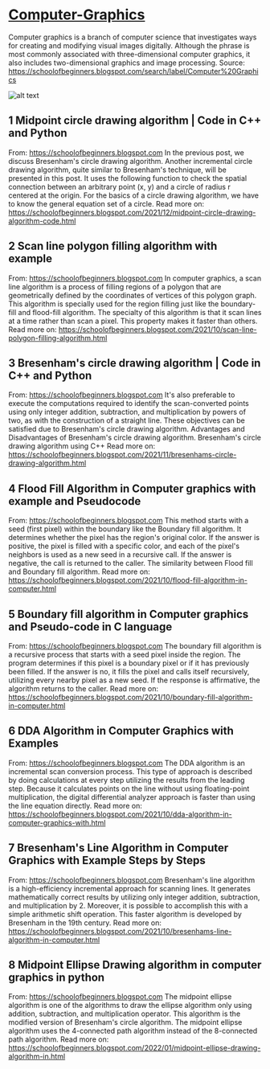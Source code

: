 # [Computer-Graphics](https://schoolofbeginners.blogspot.com/search/label/Computer%20Graphics)
Computer graphics is a branch of computer science that investigates ways for creating and modifying visual images digitally. Although the phrase is most commonly associated with three-dimensional computer graphics, it also includes two-dimensional graphics and image processing.  Source: https://schoolofbeginners.blogspot.com/search/label/Computer%20Graphics

![alt text](https://qph.fs.quoracdn.net/main-qimg-2944a2ae5d40cc9e61f93aae2216685b-pjlq)

## 1 Midpoint circle drawing algorithm | Code in C++ and Python
From: https://schoolofbeginners.blogspot.com
In the previous post, we discuss Bresenham's circle drawing algorithm. Another incremental circle drawing algorithm, quite similar to Bresenham's technique, will be presented in this post. It uses the following function to check the spatial connection between an arbitrary point (x, y) and a circle of radius r centered at the origin. For the basics of a circle drawing algorithm, we have to know the general equation set of a circle.
Read more on: https://schoolofbeginners.blogspot.com/2021/12/midpoint-circle-drawing-algorithm-code.html


## 2 Scan line polygon filling algorithm with example
From: https://schoolofbeginners.blogspot.com
In computer graphics, a scan line algorithm is a process of filling regions of a polygon that are geometrically defined by the coordinates of vertices of this polygon graph. This algorithm is specially used for the region filling just like the boundary-fill and flood-fill algorithm. The specialty of this algorithm is that it scan lines at a time rather than scan a pixel. This property makes it faster than others.
Read more on: https://schoolofbeginners.blogspot.com/2021/10/scan-line-polygon-filling-algorithm.html

## 3 Bresenham's circle drawing algorithm | Code in C++ and Python
From: https://schoolofbeginners.blogspot.com
It's also preferable to execute the computations required to identify the scan-converted points using only integer addition, subtraction, and multiplication by powers of two, as with the construction of a straight line. These objectives can be satisfied due to Bresenham's circle drawing algorithm. Advantages and Disadvantages of Bresenham's circle drawing algorithm. Bresenham's circle drawing algorithm using C++
Read more on: https://schoolofbeginners.blogspot.com/2021/11/bresenhams-circle-drawing-algorithm.html

## 4 Flood Fill Algorithm in Computer graphics with example and Pseudocode
From: https://schoolofbeginners.blogspot.com
This method starts with a seed (first pixel) within the boundary like the Boundary fill algorithm. It determines whether the pixel has the region's original color. If the answer is positive, the pixel is filled with a specific color, and each of the pixel's neighbors is used as a new seed in a recursive call. If the answer is negative, the call is returned to the caller. The similarity between Flood fill and Boundary fill algorithm.
Read more on: https://schoolofbeginners.blogspot.com/2021/10/flood-fill-algorithm-in-computer.html

## 5 Boundary fill algorithm in Computer graphics and Pseudo-code in C language
From: https://schoolofbeginners.blogspot.com
The boundary fill algorithm is a recursive process that starts with a seed pixel inside the region. The program determines if this pixel is a boundary pixel or if it has previously been filled. If the answer is no, it fills the pixel and calls itself recursively, utilizing every nearby pixel as a new seed. If the response is affirmative, the algorithm returns to the caller.
Read more on: https://schoolofbeginners.blogspot.com/2021/10/boundary-fill-algorithm-in-computer.html

## 6 DDA Algorithm in Computer Graphics with Examples
From: https://schoolofbeginners.blogspot.com
The DDA algorithm is an incremental scan conversion process. This type of approach is described by doing calculations at every step utilizing the results from the leading step. Because it calculates points on the line without using floating-point multiplication, the digital differential analyzer approach is faster than using the line equation directly.
Read more on: https://schoolofbeginners.blogspot.com/2021/10/dda-algorithm-in-computer-graphics-with.html

## 7 Bresenham's Line Algorithm in Computer Graphics with Example Steps by Steps
From: https://schoolofbeginners.blogspot.com
Bresenham's line algorithm is a high-efficiency incremental approach for scanning lines. It generates mathematically correct results by utilizing only integer addition, subtraction, and multiplication by 2. Moreover, it is possible to accomplish this with a simple arithmetic shift operation. This faster algorithm is developed by Bresenham in the 19th century.
Read more on: https://schoolofbeginners.blogspot.com/2021/10/bresenhams-line-algorithm-in-computer.html

## 8 Midpoint Ellipse Drawing algorithm in computer graphics in python
From: https://schoolofbeginners.blogspot.com
The midpoint ellipse algorithm is one of the algorithms to draw the ellipse algorithm only using addition, subtraction, and multiplication operator. This algorithm is the modified version of Bresenham's circle algorithm. The midpoint ellipse algorithm uses the 4-connected path algorithm instead of the 8-connected path algorithm.
Read more on: https://schoolofbeginners.blogspot.com/2022/01/midpoint-ellipse-drawing-algorithm-in.html
